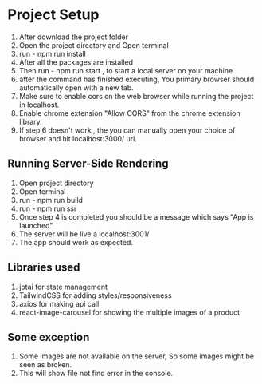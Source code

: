 # Project Setup

1. After download the project folder
2. Open the project directory and Open terminal
3. run - npm run install
4. After all the packages are installed
5. Then run - npm run start , to start a local server on your machine
6. after the command has finished executing, You primary browser should automatically open with a new tab.
7. Make sure to enable cors on the web browser while running the project in localhost.
8. Enable chrome extension "Allow CORS" from the chrome extension library.
9. If step 6 doesn't work , the you can manually open your choice of browser and hit localhost:3000/ url.

## Running Server-Side Rendering

1. Open project directory
2. Open terminal
3. run - npm run build
4. run - npm run ssr
5. Once step 4 is completed you should be a message which says "App is launched"
6. The server will be live a localhost:3001/
7. The app should work as expected.

## Libraries used

1. jotai for state management
2. TailwindCSS for adding styles/responsiveness
3. axios for making api call
4. react-image-carousel for showing the multiple images of a product

## Some exception

1. Some images are not available on the server, So some images might be seen as broken.
2. This will show file not find error in the console.
